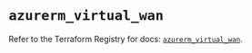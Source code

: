 # `azurerm_virtual_wan`

Refer to the Terraform Registry for docs: [`azurerm_virtual_wan`](https://registry.terraform.io/providers/hashicorp/azurerm/4.49.0/docs/resources/virtual_wan).
